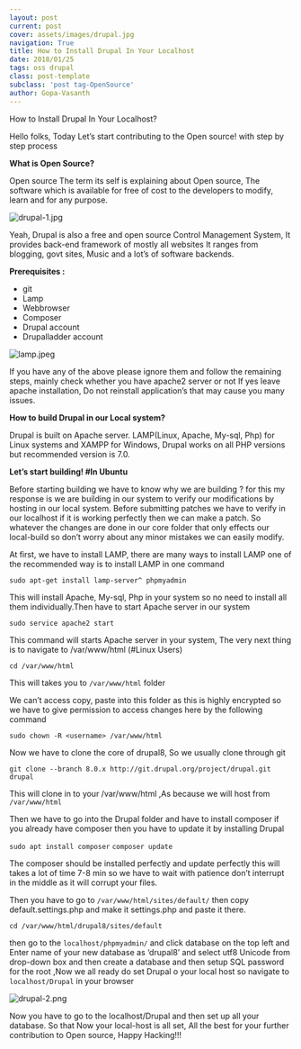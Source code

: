 ```yaml
---
layout: post
current: post
cover: assets/images/drupal.jpg
navigation: True
title: How to Install Drupal In Your Localhost
date: 2018/01/25
tags: oss drupal
class: post-template
subclass: 'post tag-OpenSource'
author: Gopa-Vasanth
---
```

How to Install Drupal In Your Localhost?

Hello folks, Today Let’s start contributing to the Open source!  with step by step process

**What is Open Source?**

Open source The term its self is explaining about Open source, The software which is available for free of cost to the developers to modify, learn and for any purpose.

![drupal-1.jpg](assets/images/drupal-1.jpeg)

Yeah, Drupal is also a free and open source Control Management System, It provides back-end framework of mostly all websites It ranges from blogging, govt sites, Music and a lot’s of software backends.


**Prerequisites :**
*    git
*    Lamp
*    Webbrowser
*    Composer
*    Drupal account
*    Drupalladder account

![lamp.jpeg](assets/images/lamp.jpeg)

If you have any of the above please ignore them and follow the remaining steps, mainly check whether you have apache2 server or not If yes leave apache installation, Do not reinstall application’s that may cause you many issues.

**How to build Drupal in our Local system?**

Drupal is built on Apache server. LAMP(Linux, Apache, My-sql, Php) for Linux systems and XAMPP for Windows, Drupal works on all PHP versions but recommended version is 7.0.


**Let’s start building! #In Ubuntu**

Before starting building we have to know why we are building ? for this my response is we are building in our system to verify our modifications by hosting in our local system. Before submitting patches we have to verify in our localhost if it is working perfectly then we can make a patch. So whatever the changes are done in our core folder that only effects our local-build so don’t worry about any minor mistakes we can easily modify.

At first, we have to install LAMP, there are many ways to install LAMP one of the recommended way is to install LAMP in one command

`sudo apt-get install lamp-server^ phpmyadmin`

This will install Apache, My-sql, Php in your system so no need to install all them individually.Then have to start Apache server in our system

`sudo service apache2 start`

This command will starts Apache server in your system, The very next thing is to navigate to /var/www/html (#Linux Users)

`cd /var/www/html`

This will takes you to `/var/www/html` folder

We can’t access copy, paste into this folder as this is highly encrypted so we have to give permission to access changes here by the following command

`sudo chown -R <username> /var/www/html`

Now we have to clone the core of drupal8, So we usually clone through git

`git clone --branch 8.0.x http://git.drupal.org/project/drupal.git drupal`

This will clone in to your /var/www/html ,As because we will host from `/var/www/html`

Then we have to go into the Drupal folder and have to install composer if you already have composer then you have to update it by installing Drupal

`sudo apt install composer`
`composer update`

The composer should be installed perfectly and update perfectly this will takes a lot of time 7-8 min so we have to wait with patience don’t interrupt in the middle as it will corrupt your files.

Then you have to go to `/var/www/html/sites/default/` then copy default.settings.php and make it settings.php and paste it there.

`cd /var/www/html/drupal8/sites/default`

then go to the `localhost/phpmyadmin/` and click database on the top left and Enter name of your new database as ‘drupal8’  and select utf8 Unicode from drop-down box and then create a database and then setup SQL password for the root ,Now we all ready do set Drupal  o your local host so navigate to `localhost/Drupal` in your browser

![drupal-2.png](assets/images/drupal-2.png)

Now you have to go to the localhost/Drupal and then set up all your database. So that Now your local-host is all set, All the best for your further contribution to Open source, Happy Hacking!!!

 